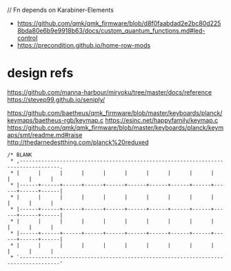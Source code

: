 // Fn depends on Karabiner-Elements

- https://github.com/qmk/qmk_firmware/blob/d8f0faabdad2e2bc80d2258bda80e6b9e9918b63/docs/custom_quantum_functions.md#led-control
- https://precondition.github.io/home-row-mods


# design refs
https://github.com/manna-harbour/miryoku/tree/master/docs/reference
https://stevep99.github.io/seniply/

https://github.com/baetheus/qmk_firmware/blob/master/keyboards/planck/keymaps/baetheus-rgb/keymap.c
https://esinc.net/happyfamily/keymap.c
https://github.com/qmk/qmk_firmware/blob/master/keyboards/planck/keymaps/smt/readme.md#raise
http://thedarnedestthing.com/planck%20reduxed

``` 
/* BLANK 
 * ,-----------------------------------------------------------------------------------.
 * |      |      |      |      |      |      |      |      |      |      |      |      |
 * |------+------+------+------+------+------+------+------+------+------+------+------|
 * |      |      |      |      |      |      |      |      |      |      |      |      |
 * |------+------+------+------+------+------+------+------+------+------+------+------|
 * |      |      |      |      |      |      |      |      |      |      |      |      |
 * |------+------+------+------+------+------+------+------+------+------+------+------|
 * |      |      |      |      |      |      |      |      |      |      |      |      |
 * `-----------------------------------------------------------------------------------'

```
